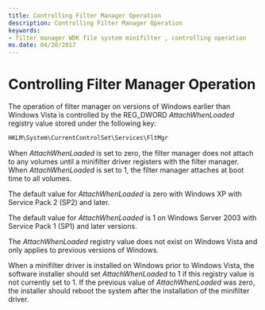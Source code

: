 ```yaml
---
title: Controlling Filter Manager Operation
description: Controlling Filter Manager Operation
keywords:
- filter manager WDK file system minifilter , controlling operation
ms.date: 04/20/2017
---
```


# Controlling Filter Manager Operation


The operation of filter manager on versions of Windows earlier than Windows Vista is controlled by the REG\_DWORD *AttachWhenLoaded* registry value stored under the following key:

```cpp
HKLM\System\CurrentControlSet\Services\FltMgr
```

When *AttachWhenLoaded* is set to zero, the filter manager does not attach to any volumes until a minifilter driver registers with the filter manager. When *AttachWhenLoaded* is set to 1, the filter manager attaches at boot time to all volumes.

The default value for *AttachWhenLoaded* is zero with Windows XP with Service Pack 2 (SP2) and later.

The default value for *AttachWhenLoaded* is 1 on Windows Server 2003 with Service Pack 1 (SP1) and later versions.

The *AttachWhenLoaded* registry value does not exist on Windows Vista and only applies to previous versions of Windows.

When a minifilter driver is installed on Windows prior to Windows Vista, the software installer should set *AttachWhenLoaded* to 1 if this registry value is not currently set to 1. If the previous value of *AttachWhenLoaded* was zero, the installer should reboot the system after the installation of the minifilter driver.

 

 




